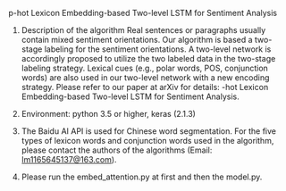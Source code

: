 p-hot Lexicon Embedding-based Two-level LSTM for Sentiment Analysis
1. Description of the algorithm
  Real sentences or paragraphs usually contain mixed sentiment orientations. Our algorithm is based a two-stage labeling for the sentiment orientations. A two-level network is accordingly proposed to utilize the two labeled data in the two-stage labeling strategy. Lexical cues (e.g., polar words, POS, conjunction words) are also used in our two-level network with a new encoding strategy. Please refer to our paper at arXiv for details: -hot Lexicon Embedding-based Two-level LSTM for Sentiment Analysis.

2. Environment: python 3.5 or higher, keras (2.1.3)

3. The Baidu AI API is used for Chinese word segmentation. For the five types of lexicon words and conjunction words used in the algorithm, please contact the authors of the algorithms (Email: lm1165645137@163.com). 

4. Please run the embed_attention.py at first and then the model.py.
